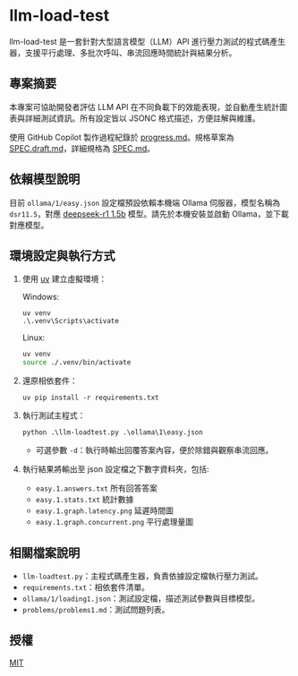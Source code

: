 # llm-load-test

llm-load-test 是一套針對大型語言模型（LLM）API 進行壓力測試的程式碼產生器，支援平行處理、多批次呼叫、串流回應時間統計與結果分析。

## 專案摘要
本專案可協助開發者評估 LLM API 在不同負載下的效能表現，並自動產生統計圖表與詳細測試資訊。所有設定皆以 JSONC 格式描述，方便註解與維護。

使用 GitHub Copilot 製作過程紀錄於 [progress.md](progress.md)。規格草案為 [SPEC.draft.md](SPEC.draft.md)，詳細規格為 [SPEC.md](SPEC.md)。

## 依賴模型說明
目前 `ollama/1/easy.json` 設定檔預設依賴本機端 Ollama 伺服器，模型名稱為 `dsr11.5`，對應 [deepseek-r1 1.5b](https://ollama.com/library/deepseek-r1:1.5b) 模型。請先於本機安裝並啟動 Ollama，並下載對應模型。

## 環境設定與執行方式
1. 使用 [uv](https://github.com/astral-sh/uv) 建立虛擬環境：

   Windows:
   ```pwsh
   uv venv
   .\.venv\Scripts\activate
   ```

   Linux:
   ```bash
   uv venv
   source ./.venv/bin/activate
   ```

2. 還原相依套件：
   ```pwsh
   uv pip install -r requirements.txt
   ```

3. 執行測試主程式：
   ```pwsh
   python .\llm-loadtest.py .\ollama\1\easy.json
   ```
   - 可選參數 `-d`：執行時輸出回覆答案內容，便於除錯與觀察串流回應。

4. 執行結果將輸出至 json 設定檔之下數字資料夾，包括:
   - `easy.1.answers.txt` 所有回答答案
   - `easy.1.stats.txt` 統計數據
   - `easy.1.graph.latency.png` 延遲時間圖
   - `easy.1.graph.concurrent.png` 平行處理量圖

## 相關檔案說明
- `llm-loadtest.py`：主程式碼產生器，負責依據設定檔執行壓力測試。
- `requirements.txt`：相依套件清單。
- `ollama/1/loading1.json`：測試設定檔，描述測試參數與目標模型。
- `problems/problems1.md`：測試問題列表。

## 授權

[MIT](LICENSE)